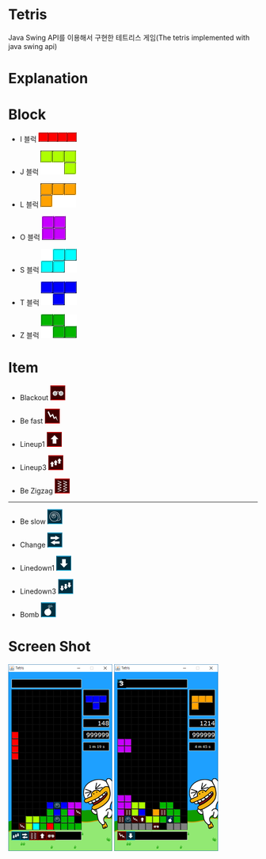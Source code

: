 # Tetris
Java Swing API를 이용해서 구현한 테트리스 게임(The tetris implemented with java swing api)

# Explanation

# Block
- I 블럭
![block_i](/images/block/block_I.png)

- J 블럭
![block_j](/images/block/block_J.png)

- L 블럭
![block_l](/images/block/block_L.png)

- O 블럭
![block_o](/images/block/block_O.png)

- S 블럭
![block_s](/images/block/block_S.png)

- T 블럭
![block_t](/images/block/block_T.png)

- Z 블럭
![block_z](/images/block/block_Z.png)

# Item

- Blackout
![item_blackout](/images/item/a_blackout.png)

- Be fast
![item_fast](/images/item/a_fast.png)

- Lineup1
![item_lineup_1](/images/item/a_lineup_1.png)

- Lineup3
![item_lineup_3](/images/item/a_lineup_3.png)

- Be Zigzag
![item_zigzag](/images/item/a_zigzag.png)

<hr />

- Be slow
![item_slow](/images/item/p_slow.png)

- Change
![item_change](/images/item/p_change.png)

- Linedown1
![item_linedown_1](/images/item/p_linedown_1.png)

- Linedown3
![item_linedown_3](/images/item/p_linedown_3.png)

- Bomb
![item_bomb](/images/item/p_bomb.png)

# Screen Shot

![playing](/ScreenShot/playing.png "게임 진행(playing game)")
![using_item](/ScreenShot/using_item.png "아이템 사용(using item)")